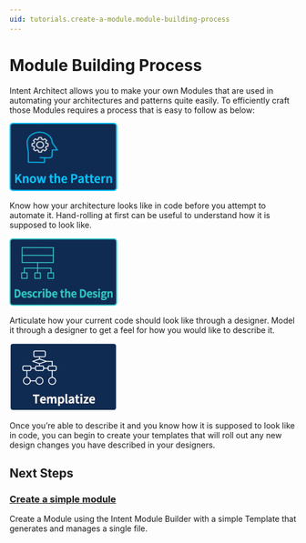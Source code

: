 ```yaml
---
uid: tutorials.create-a-module.module-building-process
---
```

# Module Building Process

Intent Architect allows you to make your own Modules that are used in automating your architectures and patterns quite easily. To efficiently craft those Modules requires a process that is easy to follow as below:

![Know the pattern](images/know-the-pattern.png)

Know how your architecture looks like in code before you attempt to automate it. Hand-rolling at first can be useful to understand how it is supposed to look like.

![Describe the design](images/describe-the-design.png)

Articulate how your current code should look like through a designer. Model it through a designer to get a feel for how you would like to describe it.

![Templatize](images/templatize.png)

Once you’re able to describe it and you know how it is supposed to look like in code, you can begin to create your templates that will roll out any new design changes you have described in your designers.

## Next Steps

### [Create a simple module](xref:tutorials.create-a-module.create-a-simple-module)

Create a Module using the Intent Module Builder with a simple Template that generates and manages a single file.
